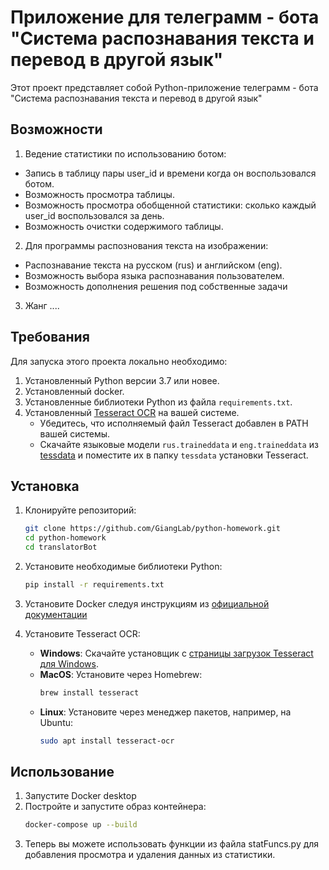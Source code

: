 # Приложение для телеграмм - бота "Система распознавания текста и перевод в другой язык"

Этот проект представляет собой Python-приложение телеграмм - бота
"Система распознавания текста и перевод в другой язык"

## Возможности
1. Ведение статистики по использованию ботом:
- Запись в таблицу пары user_id и времени когда он воспользовался ботом.
- Возможность просмотра таблицы.
- Возможность просмотра обобщенной статистики: сколько каждый user_id воспользовался за день.
- Возможность очистки содержимого таблицы.
2. Для программы распознования текста на изображении: 
- Распознавание текста на русском (rus) и английском (eng).
- Возможность выбора языка распознавания пользователем.
- Возможность дополнения решения под собственные задачи

3. Жанг  ....  

## Требования
Для запуска этого проекта локально необходимо:

1. Установленный Python версии 3.7 или новее.
2. Установленный docker.
3. Установленные библиотеки Python из файла `requirements.txt`.
4. Установленный [Tesseract OCR](https://github.com/tesseract-ocr/tesseract) на вашей системе.
   - Убедитесь, что исполняемый файл Tesseract добавлен в PATH вашей системы.
   - Скачайте языковые модели `rus.traineddata` и `eng.traineddata` из [tessdata](https://github.com/tesseract-ocr/tessdata) и поместите их в папку `tessdata` установки Tesseract.

## Установка

1. Клонируйте репозиторий:
   ```bash
   git clone https://github.com/GiangLab/python-homework.git
   cd python-homework
   cd translatorBot
   ```

2. Установите необходимые библиотеки Python:
   ```bash
   pip install -r requirements.txt
   ```

3. Установите Docker следуя инструкциям из [официальной документации](https://docs.docker.com/get-started/get-docker/?_gl=1*xf7d1i*_gcl_au*MTU1NTk1NzcyLjE3MzY5ODYyMzM.*_ga*MTA0NTc4MzAyNC4xNzI0MTU0OTAy*_ga_XJWPQMJYHQ*MTczNjk5MDc0NS41LjEuMTczNjk5MDc1Mi41My4wLjA)
4. Установите Tesseract OCR:
   - **Windows**: Скачайте установщик с [страницы загрузок Tesseract для Windows](https://github.com/UB-Mannheim/tesseract/wiki).
   - **MacOS**: Установите через Homebrew:
     ```bash
     brew install tesseract
     ```
   - **Linux**: Установите через менеджер пакетов, например, на Ubuntu:
     ```bash
     sudo apt install tesseract-ocr
     ```

## Использование

1. Запустите Docker desktop 
2. Постройте и запустите образ контейнера:
   ```bash
   docker-compose up --build
   ```
3. Теперь вы можете использовать функции из файла statFuncs.py для добавления просмотра и удаления данных из статистики.
